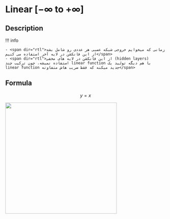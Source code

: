 # Linear [$-\infty$ to $+\infty$]

## Description

!!! info

    - <span dir="rtl">زمانی که میخوایم خروجی شبکه عصبی هر عددی رو شامل بشه از این فانکشن در لایه آخر استفاده می کنیم</span>
    - <span dir="rtl">از این فانکشن در لایه های مخفی (hidden layers) استفاده نمیشه، چون ترکیب چند linear function با هم دیگه تولید یک linear function جدید میکنه که فقط ضریب هاش متفاوته</span>

## Formula

$$
y = x
$$

<img src="image1.jpg" style="width:3.64178in" />
